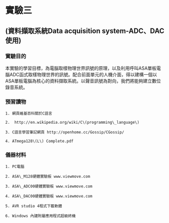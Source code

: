 # 實驗三

## \(資料擷取系統Data acquisition system-ADC、DAC使用\)

### 實驗目的

本實驗的學習目標，為電腦取樣物理世界訊號的原理，以及利用呼叫ASA單板電腦ADC函式取樣物理世界的訊號。配合前面單元的人機介面，得以建構一個以ASA單板電腦為核心的資料擷取系統。以聲音訊號為對向，我們將能夠建立數位錄音系統。

### 預習讀物

    1. 網頁維基百科關於C語言

    2.  http://en.wikipedia.org/wiki/C\(programming\_language\)

    3. C語言學習筆記網頁 http://openhome.cc/Gossip/CGossip/

    4. ATmega128\(L\) Complete.pdf

### 儀器材料

    1. PC電腦

    2. ASA\_M128硬體實驗板 www.viewmove.com

    3. ASA\_ADC00硬體實驗板 www.viewmove.com

    4. ASA\_DAC00硬體實驗板 www.viewmove.com

    5. AVR studio 4程式下載軟體

    6. Windows 內建附屬應用程式超級終機

